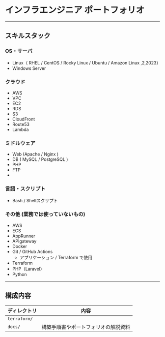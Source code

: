 # インフラエンジニア ポートフォリオ

---

## スキルスタック

### OS・サーバ
- Linux（ RHEL / CentOS / Rocky Linux / Ubuntu / Amazon Linux ,2,2023）
- Windows Server
 
### クラウド
- AWS
 - VPC
 - EC2
 - RDS
 - S3
 - CloudFront
 - Route53
 - Lambda

### ミドルウェア
- Web (Apache / Nginx )
- DB ( MySQL / PostgreSQL )
- PHP
- FTP
- 

### 言語・スクリプト
- Bash / Shellスクリプト

### その他 (業務では使っていないもの) 
- AWS
 - ECS
 - AppRunner
 - APIgateway
- Docker
- Git / GitHub Actions
  - アプリケーション / Terraform で使用
- Terraform
- PHP（Laravel）
- Python
 
---

## 構成内容

| ディレクトリ          | 内容                                       |
|-----------------------|--------------------------------------------|
| `terraform/`          |  |
| `docs/`               | 構築手順書やポートフォリオの解説資料         |
